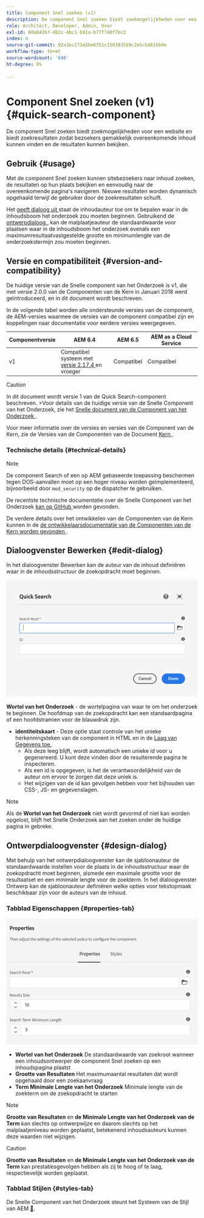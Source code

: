 ```yaml
---
title: Component Snel zoeken (v1)
description: De component Snel zoeken biedt zoekmogelijkheden voor een website en biedt zoekresultaten zodat bezoekers de site kunnen doorzoeken en de resultaten kunnen filteren.
role: Architect, Developer, Admin, User
exl-id: 60a043b7-d82c-4bc1-b91a-b77f748f7bc2
index: n
source-git-commit: 92a3ec273a5be6751c1503835b9c2e5cbd61bb9e
workflow-type: tm+mt
source-wordcount: '646'
ht-degree: 0%

---
```



# Component Snel zoeken (v1) {#quick-search-component}

De component Snel zoeken biedt zoekmogelijkheden voor een website en biedt zoekresultaten zodat bezoekers gemakkelijk overeenkomende inhoud kunnen vinden en de resultaten kunnen bekijken.

## Gebruik {#usage}

Met de component Snel zoeken kunnen sitebezoekers naar inhoud zoeken, de resultaten op hun plaats bekijken en eenvoudig naar de overeenkomende pagina&#39;s navigeren. Nieuwe resultaten worden dynamisch opgehaald terwijl de gebruiker door de zoekresultaten schuift.

Het [ geeft dialoog uit ](#edit-dialog) staat de inhoudauteur toe om te bepalen waar in de inhoudsboom het onderzoek zou moeten beginnen. Gebruikend de [ ontwerpdialoog ](#design-dialog), kan de malplaatjeauteur de standaardwaarde voor plaatsen waar in de inhoudsboom het onderzoek evenals een maximumresultaatvastgestelde grootte en minimumlengte van de onderzoekstermijn zou moeten beginnen.

## Versie en compatibiliteit {#version-and-compatibility}

De huidige versie van de Snelle component van het Onderzoek is v1, die met versie 2.0.0 van de Componenten van de Kern in Januari 2018 werd geïntroduceerd, en in dit document wordt beschreven.

In de volgende tabel worden alle ondersteunde versies van de component, de AEM-versies waarmee de versies van de component compatibel zijn en koppelingen naar documentatie voor eerdere versies weergegeven.

| Componentversie | AEM 6.4 | AEM 6.5 | AEM as a Cloud Service |
|--- |--- |--- |---|
| v1 | Compatibel systeem met <br>[ versie 2.17.4 ](/help/versions.md) en vroeger | Compatibel | Compatibel |

>[!CAUTION]
>
>In dit document wordt versie 1 van de Quick Search-component beschreven.
>&#x200B;>Voor details van de huidige versie van de Snelle Component van het Onderzoek, zie het [ Snelle document van de Component van het Onderzoek ](/help/components/quick-search.md).

Voor meer informatie over de versies en versies van de Component van de Kern, zie de Versies van de Componenten van de Document [ Kern ](/help/versions.md).

### Technische details {#technical-details}

>[!NOTE]
>
>De component Search of een op AEM gebaseerde toepassing beschermen tegen DOS-aanvallen moet op een hoger niveau worden geïmplementeerd, bijvoorbeeld door `mod_security` op de dispatcher te gebruiken.

De recentste technische documentatie over de Snelle Component van het Onderzoek [ kan op GitHub ](https://adobe.com/go/aem_cmp_tech_search_v1) worden gevonden.

De verdere details over het ontwikkelen van de Componenten van de Kern kunnen in de [ de ontwikkelaarsdocumentatie van de Componenten van de Kern worden gevonden ](/help/developing/overview.md).

## Dialoogvenster Bewerken {#edit-dialog}

In het dialoogvenster Bewerken kan de auteur van de inhoud definiëren waar in de inhoudsstructuur de zoekopdracht moet beginnen.

![ Snelle component van het Onderzoek geeft dialoog uit ](/help/assets/quick-search-edit.png)

**Wortel van het Onderzoek** - de wortelpagina van waar te om het onderzoek te beginnen. De hoofdmap van de zoekopdracht kan een standaardpagina of een hoofdstramien voor de blauwdruk zijn.
* **identiteitskaart** - Deze optie staat controle van het unieke herkenningsteken van de component in HTML en in de [ Laag van Gegevens toe.](/help/developing/data-layer/overview.md)
   * Als deze leeg blijft, wordt automatisch een unieke id voor u gegenereerd. U kunt deze vinden door de resulterende pagina te inspecteren.
   * Als een id is opgegeven, is het de verantwoordelijkheid van de auteur om ervoor te zorgen dat deze uniek is.
   * Het wijzigen van de id kan gevolgen hebben voor het bijhouden van CSS-, JS- en gegevenslagen.

>[!NOTE]
>
>Als de **Wortel van het Onderzoek** niet wordt gevormd of niet kan worden opgelost, blijft het Snelle Onderzoek aan het zoeken onder de huidige pagina in gebreke.

## Ontwerpdialoogvenster {#design-dialog}

Met behulp van het ontwerpdialoogvenster kan de sjabloonauteur de standaardwaarde instellen voor de plaats in de inhoudsstructuur waar de zoekopdracht moet beginnen, alsmede een maximale grootte voor de resultaatset en een minimale lengte voor de zoekterm. In het dialoogvenster Ontwerp kan de sjabloonauteur definiëren welke opties voor tekstopmaak beschikbaar zijn voor de auteurs van de inhoud.

### Tabblad Eigenschappen {#properties-tab}

![ Snelle het ontwerpdialoog van de Component van het Onderzoek van het Snelle ](/help/assets/quick-search-design.png)

* **Wortel van het Onderzoek**
De standaardwaarde van zoekroot wanneer een inhoudsontwerper de component Snel zoeken op een inhoudspagina plaatst
* **Grootte van Resultaten**
Het maximumaantal resultaten dat wordt opgehaald door een zoekaanvraag
* **Term Minimale Lengte van het Onderzoek**
Minimale lengte van de zoekterm om de zoekopdracht te starten

>[!NOTE]
>
>**Grootte van Resultaten** en **de Minimale Lengte van het Onderzoek van de Term** kan slechts op ontwerpwijze en daarom slechts op het malplaatjeniveau worden geplaatst, betekenend inhoudsauteurs kunnen deze waarden niet wijzigen.

>[!CAUTION]
>
>**Grootte van Resultaten** en **de Minimale Lengte van het Onderzoek van de Term** kan prestatiesgevolgen hebben als zij te hoog of te laag, respectievelijk worden geplaatst.

### Tabblad Stijlen {#styles-tab}

De Snelle Component van het Onderzoek steunt het Systeem van de Stijl van AEM [&#128279;](/help/get-started/authoring.md#component-styling).
